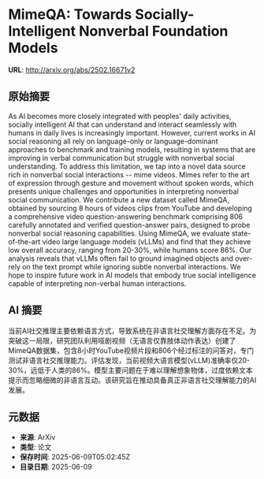 # MimeQA: Towards Socially-Intelligent Nonverbal Foundation Models

**URL**: http://arxiv.org/abs/2502.16671v2

## 原始摘要

As AI becomes more closely integrated with peoples' daily activities,
socially intelligent AI that can understand and interact seamlessly with humans
in daily lives is increasingly important. However, current works in AI social
reasoning all rely on language-only or language-dominant approaches to
benchmark and training models, resulting in systems that are improving in
verbal communication but struggle with nonverbal social understanding. To
address this limitation, we tap into a novel data source rich in nonverbal
social interactions -- mime videos. Mimes refer to the art of expression
through gesture and movement without spoken words, which presents unique
challenges and opportunities in interpreting nonverbal social communication. We
contribute a new dataset called MimeQA, obtained by sourcing 8 hours of videos
clips from YouTube and developing a comprehensive video question-answering
benchmark comprising 806 carefully annotated and verified question-answer
pairs, designed to probe nonverbal social reasoning capabilities. Using MimeQA,
we evaluate state-of-the-art video large language models (vLLMs) and find that
they achieve low overall accuracy, ranging from 20-30%, while humans score 86%.
Our analysis reveals that vLLMs often fail to ground imagined objects and
over-rely on the text prompt while ignoring subtle nonverbal interactions. We
hope to inspire future work in AI models that embody true social intelligence
capable of interpreting non-verbal human interactions.


## AI 摘要

当前AI社交推理主要依赖语言方式，导致系统在非语言社交理解方面存在不足。为突破这一局限，研究团队利用哑剧视频（无语言仅靠肢体动作表达）创建了MimeQA数据集，包含8小时YouTube视频片段和806个经过标注的问答对，专门测试非语言社交推理能力。评估发现，当前视频大语言模型(vLLM)准确率仅20-30%，远低于人类的86%。模型主要问题在于难以理解想象物体，过度依赖文本提示而忽略细微的非语言互动。该研究旨在推动具备真正非语言社交理解能力的AI发展。

## 元数据

- **来源**: ArXiv
- **类型**: 论文
- **保存时间**: 2025-06-09T05:02:45Z
- **目录日期**: 2025-06-09
